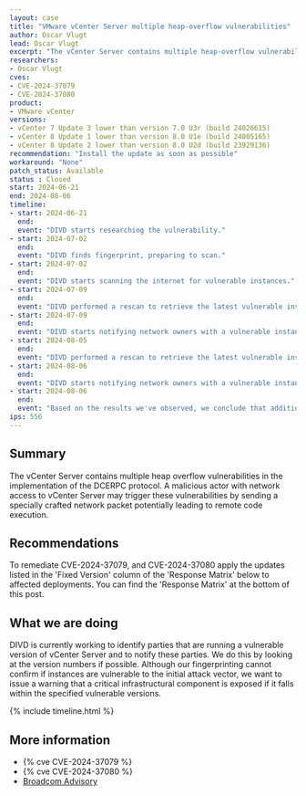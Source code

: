 ```yaml
---
layout: case
title: "VMware vCenter Server multiple heap-overflow vulnerabilities"
author: Oscar Vlugt
lead: Oscar Vlugt
excerpt: "The vCenter Server contains multiple heap-overflow vulnerabilities in the implementation of the DCERPC protocol"
researchers:
- Oscar Vlugt
cves:
- CVE-2024-37079
- CVE-2024-37080
product:
- VMware vCenter
versions: 
- vCenter 7 Update 3 lower than version 7.0 U3r (build 24026615)
- vCenter 8 Update 1 lower than version 8.0 U1e (build 24005165)
- vCenter 8 Update 2 lower than version 8.0 U2d (build 23929136)
recommendation: "Install the update as soon as possible"
workaround: "None"
patch_status: Available
status : Closed
start: 2024-06-21
end: 2024-08-06
timeline:
- start: 2024-06-21
  end:
  event: "DIVD starts researching the vulnerability."
- start: 2024-07-02
  end:
  event: "DIVD finds fingerprint, preparing to scan."
- start: 2024-07-02
  end:
  event: "DIVD starts scanning the internet for vulnerable instances."
- start: 2024-07-09
  end:
  event: "DIVD performed a rescan to retrieve the latest vulnerable instances"
- start: 2024-07-09
  end:
  event: "DIVD starts notifying network owners with a vulnerable instance in their network."
- start: 2024-08-05
  end:
  event: "DIVD performed a rescan to retrieve the latest vulnerable instances"
- start: 2024-08-06
  end:
  event: "DIVD starts notifying network owners with a vulnerable instance in their network for the second time."
- start: 2024-08-06
  end:
  event: "Based on the results we've observed, we conclude that additional notifications will not further decrease the attack surface, and therefore, we are closing this case."
ips: 556
---
```


## Summary

The vCenter Server contains multiple heap overflow vulnerabilities in the implementation of the DCERPC protocol. A malicious actor with network access to vCenter Server may trigger these vulnerabilities by sending a specially crafted network packet potentially leading to remote code execution.

## Recommendations

To remediate CVE-2024-37079, and CVE-2024-37080 apply the updates listed in the 'Fixed Version' column of the 'Response Matrix' below to affected deployments. You can find the 'Response Matrix' at the bottom of this post.

## What we are doing

DIVD is currently working to identify parties that are running a vulnerable version of vCenter Server and to notify these parties. We do this by looking at the version numbers if possible. Although our fingerprinting cannot confirm if instances are vulnerable to the initial attack vector, we want to issue a warning that a critical infrastructural component is exposed if it falls within the specified vulnerable versions. 

{% include timeline.html %}

## More information

* {% cve CVE-2024-37079 %}
* {% cve CVE-2024-37080 %}
* [Broadcom Advisory](https://support.broadcom.com/web/ecx/support-content-notification/-/external/content/SecurityAdvisories/0/24453)
